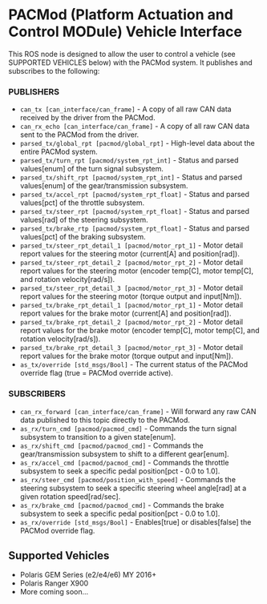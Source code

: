 # PACMod (Platform Actuation and Control MODule) Vehicle Interface #

This ROS node is designed to allow the user to control a vehicle (see SUPPORTED VEHICLES below)
with the PACMod system. It publishes and subscribes to the following:

### PUBLISHERS ###

- `can_tx [can_interface/can_frame]` - A copy of all raw CAN data received by the driver from the PACMod.
- `can_rx_echo [can_interface/can_frame]` - A copy of all raw CAN data sent to the PACMod from the driver.
- `parsed_tx/global_rpt [pacmod/global_rpt]` - High-level data about the entire PACMod system.
- `parsed_tx/turn_rpt [pacmod/system_rpt_int]` - Status and parsed values[enum] of the turn signal subsystem.
- `parsed_tx/shift_rpt [pacmod/system_rpt_int]` - Status and parsed values[enum] of the gear/transmission subsystem.
- `parsed_tx/accel_rpt [pacmod/system_rpt_float]` - Status and parsed values[pct] of the throttle subsystem.
- `parsed_tx/steer_rpt [pacmod/system_rpt_float]` - Status and parsed values[rad] of the steering subsystem.
- `parsed_tx/brake_rtp [pacmod/system_rpt_float]` - Status and parsed values[pct] of the braking subsystem.
- `parsed_tx/steer_rpt_detail_1 [pacmod/motor_rpt_1]` - Motor detail report values for the steering motor (current[A] and position[rad]).
- `parsed_tx/steer_rpt_detail_2 [pacmod/motor_rpt_2]` - Motor detail report values for the steering motor (encoder temp[C], motor temp[C], and rotation velocity[rad/s]).
- `parsed_tx/steer_rpt_detail_3 [pacmod/motor_rpt_3]` - Motor detail report values for the steering motor (torque output and input[Nm]).
- `parsed_tx/brake_rpt_detail_1 [pacmod/motor_rpt_1]` - Motor detail report values for the brake motor (current[A] and position[rad]).
- `parsed_tx/brake_rpt_detail_2 [pacmod/motor_rpt_2]` - Motor detail report values for the brake motor (encoder temp[C], motor temp[C], and rotation velocity[rad/s]).
- `parsed_tx/brake_rpt_detail_3 [pacmod/motor_rpt_3]` - Motor detail report values for the brake motor (torque output and input[Nm]).
- `as_tx/override [std_msgs/Bool]` - The current status of the PACMod override flag (true = PACMod override active).

### SUBSCRIBERS ###

- `can_rx_forward [can_interface/can_frame]` - Will forward any raw CAN data published to this topic directly to the PACMod.
- `as_rx/turn_cmd [pacmod/pacmod_cmd]` - Commands the turn signal subsystem to transition to a given state[enum].
- `as_rx/shift_cmd [pacmod/pacmod_cmd]` - Commands the gear/transmission subsystem to shift to a different gear[enum].
- `as_rx/accel_cmd [pacmod/pacmod_cmd]` - Commands the throttle subsystem to seek a specific pedal position[pct - 0.0 to 1.0].
- `as_rx/steer_cmd [pacmod/position_with_speed]` - Commands the steering subsystem to seek a specific steering wheel angle[rad] at a given rotation speed[rad/sec].
- `as_rx/brake_cmd [pacmod/pacmod_cmd]` - Commands the brake subsystem to seek a specific pedal position[pct - 0.0 to 1.0].
- `as_rx/override [std_msgs/Bool]` - Enables[true] or disables[false] the PACMod override flag.

## Supported Vehicles ##

- Polaris GEM Series (e2/e4/e6) MY 2016+
- Polaris Ranger X900
- More coming soon...
